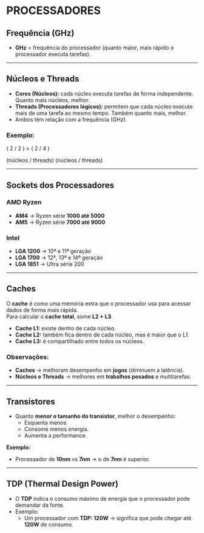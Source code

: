 # PROCESSADORES

## Frequência (GHz)
- **GHz** = frequência do processador (quanto maior, mais rápido o processador executa tarefas).

---

## Núcleos e Threads
- **Cores (Núcleos):** cada núcleo executa tarefas de forma independente. Quanto mais núcleos, melhor.
- **Threads (Processadores lógicos):** permitem que cada núcleo execute mais de uma tarefa ao mesmo tempo. Também quanto mais, melhor.
- Ambos têm relação com a frequência (GHz).

### Exemplo:

( 2    /    2 )         >         ( 2     /     4 )

(núcleos / threads)          (núcleos / threads)

---

## Sockets dos Processadores

### AMD Ryzen
- **AM4** → Ryzen série **1000 até 5000**
- **AM5** → Ryzen série **7000 até 9000**

### Intel
- **LGA 1200** → 10ª e 11ª geração  
- **LGA 1700** → 12ª, 13ª e 14ª geração  
- **LGA 1851** → Ultra série 200  

---

## Caches

O **cache** é como uma memória extra que o processador usa para acessar dados de forma mais rápida.  
Para calcular o **cache total**, some **L2 + L3**.

- **Cache L1:** existe dentro de cada núcleo.  
- **Cache L2:** também fica dentro de cada núcleo, mas é maior que o L1.  
- **Cache L3:** é compartilhado entre todos os núcleos.

### Observações:
- **Caches** → melhoram desempenho em **jogos** (diminuem a latência).  
- **Núcleos e Threads** → melhores em **trabalhos pesados** e multitarefas.

---

## Transistores

- Quanto **menor o tamanho do transistor**, melhor o desempenho:
  - Esquenta menos.
  - Consome menos energia.
  - Aumenta a performance.

**Exemplo:**  
- Processador de **10nm** vs **7nm** → o de **7nm** é superior.

---

## TDP (Thermal Design Power)

- O **TDP** indica o consumo máximo de energia que o processador pode demandar da fonte.  
- Exemplo:  
  - Um processador com **TDP: 120W** → significa que pode chegar até **120W** de consumo.




